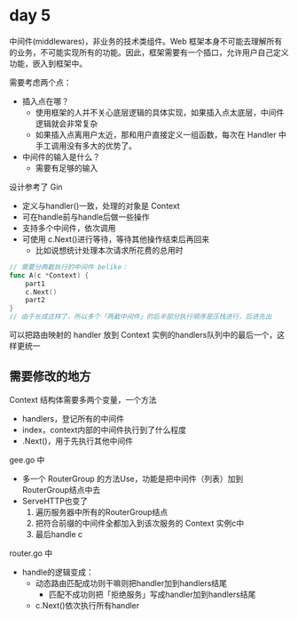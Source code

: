 # day 5


中间件(middlewares)，非业务的技术类组件。Web 框架本身不可能去理解所有的业务，不可能实现所有的功能。因此，框架需要有一个插口，允许用户自己定义功能，嵌入到框架中。


需要考虑两个点：
* 插入点在哪？
    * 使用框架的人并不关心底层逻辑的具体实现，如果插入点太底层，中间件逻辑就会非常复杂
    * 如果插入点离用户太近，那和用户直接定义一组函数，每次在 Handler 中手工调用没有多大的优势了。
* 中间件的输入是什么？
    * 需要有足够的输入

设计参考了 Gin

* 定义与handler()一致，处理的对象是 Context
* 可在handle前与handle后做一些操作
* 支持多个中间件，依次调用
* 可使用 c.Next()进行等待，等待其他操作结束后再回来
    * 比如说想统计处理本次请求所花费的总用时





```go
// 需要分两截执行的中间件 belike：
func A(c *Context) {
    part1
    c.Next()
    part2
}
// 由于长成这样了，所以多个「两截中间件」的后半部分执行顺序是压栈进行，后进先出
```

可以把路由映射的 handler 放到 Context 实例的handlers队列中的最后一个，这样更统一

## 需要修改的地方

Context 结构体需要多两个变量，一个方法
* handlers，登记所有的中间件
* index，context内部的中间件执行到了什么程度
* .Next()，用于先执行其他中间件

gee.go 中  
* 多一个 RouterGroup 的方法Use，功能是把中间件（列表）加到RouterGroup结点中去
* ServeHTTP也变了
    1. 遍历服务器中所有的RouterGroup结点
    2. 把符合前缀的中间件全都加入到该次服务的 Context 实例c中
    3. 最后handle c

router.go 中  
* handle的逻辑变成：
    * 动态路由匹配成功则干嘛则把handler加到handlers结尾
        * 匹配不成功则把「拒绝服务」写成handler加到handlers结尾
    * c.Next()依次执行所有handler